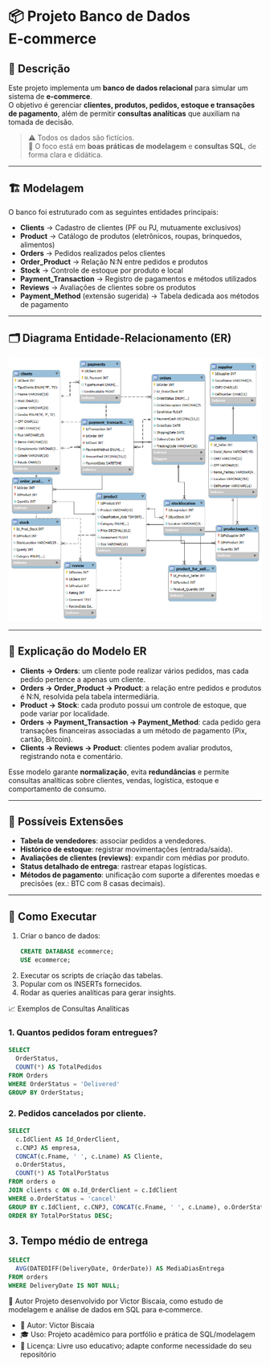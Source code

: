 # 📦 Projeto Banco de Dados E‑commerce

## 📖 Descrição
Este projeto implementa um **banco de dados relacional** para simular um sistema de **e‑commerce**.  
O objetivo é gerenciar **clientes, produtos, pedidos, estoque e transações de pagamento**, além de permitir **consultas analíticas** que auxiliam na tomada de decisão.

> ⚠️ Todos os dados são fictícios.  
> 🎯 O foco está em **boas práticas de modelagem** e **consultas SQL**, de forma clara e didática.

---

## 🏗️ Modelagem

O banco foi estruturado com as seguintes entidades principais:

- **Clients** → Cadastro de clientes (PF ou PJ, mutuamente exclusivos)  
- **Product** → Catálogo de produtos (eletrônicos, roupas, brinquedos, alimentos)  
- **Orders** → Pedidos realizados pelos clientes  
- **Order_Product** → Relação N:N entre pedidos e produtos  
- **Stock** → Controle de estoque por produto e local  
- **Payment_Transaction** → Registro de pagamentos e métodos utilizados  
- **Reviews** → Avaliações de clientes sobre os produtos  
- **Payment_Method** (extensão sugerida) → Tabela dedicada aos métodos de pagamento  

---

## 🗂️ Diagrama Entidade-Relacionamento (ER)

![ER Diagram](docs/er_diagram.png)

---

## 📖 Explicação do Modelo ER

- **Clients → Orders**: um cliente pode realizar vários pedidos, mas cada pedido pertence a apenas um cliente.  
- **Orders → Order_Product → Product**: a relação entre pedidos e produtos é N:N, resolvida pela tabela intermediária.  
- **Product → Stock**: cada produto possui um controle de estoque, que pode variar por localidade.  
- **Orders → Payment_Transaction → Payment_Method**: cada pedido gera transações financeiras associadas a um método de pagamento (Pix, cartão, Bitcoin).  
- **Clients → Reviews → Product**: clientes podem avaliar produtos, registrando nota e comentário.  

Esse modelo garante **normalização**, evita **redundâncias** e permite consultas analíticas sobre clientes, vendas, logística, estoque e comportamento de consumo.

---

## 🔮 Possíveis Extensões

- **Tabela de vendedores**: associar pedidos a vendedores.  
- **Histórico de estoque**: registrar movimentações (entrada/saída).    
- **Avaliações de clientes (reviews)**: expandir com médias por produto.  
- **Status detalhado de entrega**: rastrear etapas logísticas.    
- **Métodos de pagamento**: unificação com suporte a diferentes moedas e precisões (ex.: BTC com 8 casas decimais).  

---

## 🚀 Como Executar

1. Criar o banco de dados:
   ```sql
   CREATE DATABASE ecommerce;
   USE ecommerce;
   
2. Executar os scripts de criação das tabelas.
3. Popular com os INSERTs fornecidos.
4. Rodar as queries analíticas para gerar insights.

📈 Exemplos de Consultas Analíticas

### 1. Quantos pedidos foram entregues?

```sql
SELECT 
  OrderStatus,
  COUNT(*) AS TotalPedidos
FROM Orders
WHERE OrderStatus = 'Delivered'
GROUP BY OrderStatus; 
```

###  2. Pedidos cancelados por cliente.

```sql
SELECT
  c.IdClient AS Id_OrderClient,
  c.CNPJ AS empresa,
  CONCAT(c.Fname, ' ', c.Lname) AS Cliente,
  o.OrderStatus,
  COUNT(*) AS TotalPorStatus
FROM orders o
JOIN clients c ON o.Id_OrderClient = c.IdClient
WHERE o.OrderStatus = 'cancel'
GROUP BY c.IdClient, c.CNPJ, CONCAT(c.Fname, ' ', c.Lname), o.OrderStatus
ORDER BY TotalPorStatus DESC;
 ```

## 3. Tempo médio de entrega

```sql
SELECT 
  AVG(DATEDIFF(DeliveryDate, OrderDate)) AS MediaDiasEntrega
FROM orders
WHERE DeliveryDate IS NOT NULL; 
```


📝 Autor
Projeto desenvolvido por Victor Biscaia, como estudo de modelagem e análise de dados em SQL para e‑commerce.
- 👤 Autor: Victor Biscaia
- 🎓 Uso: Projeto acadêmico para portfólio e prática de SQL/modelagem
- 📜 Licença: Livre uso educativo; adapte conforme necessidade do seu repositório




